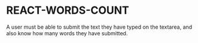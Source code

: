 # REACT-WORDS-COUNT


A user must be able to submit the text they have typed on the textarea, and also know how many words they have submitted.